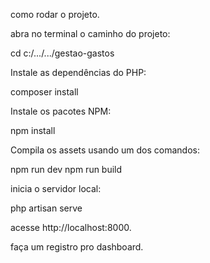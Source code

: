 como rodar o projeto.

abra no terminal o caminho do projeto:

cd c:/.../.../gestao-gastos

Instale as dependências do PHP:

composer install

Instale os pacotes NPM:

npm install

Compila os assets usando um dos comandos:

npm run dev
npm run build

inicia o servidor local:

php artisan serve

acesse http://localhost:8000.

faça um registro pro dashboard.
